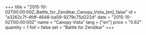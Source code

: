 +++
title = "2015-10-02T00:00:00Z_Battle_for_Zendikar_Canopy_Vista_[en]_false"
id = "a3262c7f-4fdf-4648-ba59-9279c75d222d"
date = "2015-10-02T00:00:00Z"
name = "Canopy Vista"
lang = ["en"]
price = "0.62"
quantity = 1
foil = false
set = "Battle for Zendikar"
+++
